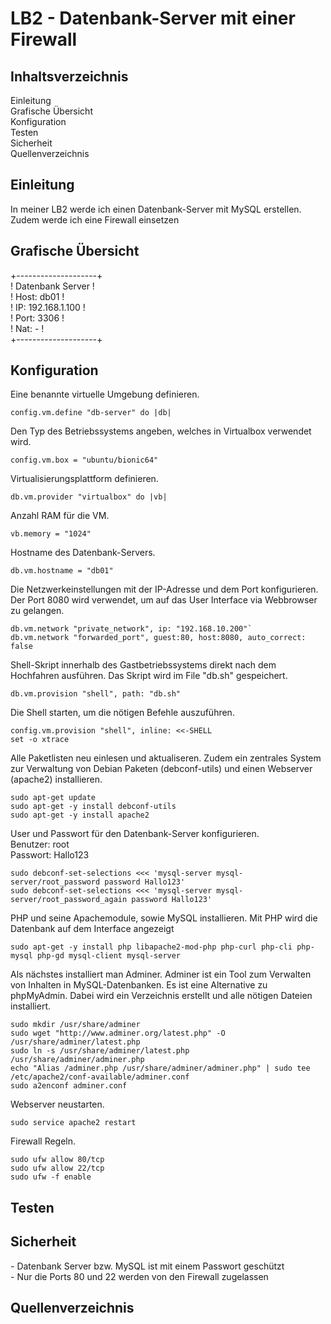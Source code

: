 <h1>LB2 - Datenbank-Server mit einer Firewall</h1>
<h2>Inhaltsverzeichnis</h2>
<p>Einleitung<br>Grafische Übersicht<br>Konfiguration<br>Testen<br>Sicherheit<br>Quellenverzeichnis</p>

<h2>Einleitung</h2>
<p>In meiner LB2 werde ich einen Datenbank-Server mit MySQL erstellen. Zudem werde ich eine Firewall einsetzen </p>
<h2>Grafische Übersicht</h2>
<p>+--------------------+<br>        
! Datenbank Server   !<br>          
! Host: db01         !<br>         
! IP: 192.168.1.100  !<br>
! Port: 3306         !<br>          
! Nat: -             !<br>          
+--------------------+</p>         

<h2>Konfiguration</h2>
<p>Eine benannte virtuelle Umgebung definieren.</p>

`config.vm.define "db-server" do |db|`

<p>Den Typ des Betriebssystems angeben, welches in Virtualbox verwendet wird.</p>

`config.vm.box = "ubuntu/bionic64"`

<p>Virtualisierungsplattform definieren.</p>

`db.vm.provider "virtualbox" do |vb|`

<p>Anzahl RAM für die VM.</p>

`vb.memory = "1024"`

<p>Hostname des Datenbank-Servers.</p>

`db.vm.hostname = "db01"`

<p>Die Netzwerkeinstellungen mit der IP-Adresse und dem Port konfigurieren. Der Port 8080 wird verwendet, um auf das User Interface via Webbrowser zu gelangen.</p>

```
db.vm.network "private_network", ip: "192.168.10.200"`
db.vm.network "forwarded_port", guest:80, host:8080, auto_correct: false
```
<p>Shell-Skript innerhalb des Gastbetriebssystems direkt nach dem Hochfahren ausführen. Das Skript wird im File "db.sh" gespeichert.</p>

`db.vm.provision "shell", path: "db.sh"`

<p>Die Shell starten, um die nötigen Befehle auszuführen.</p>

```
config.vm.provision "shell", inline: <<-SHELL 
set -o xtrace
```

<p>Alle Paketlisten neu einlesen und aktualiseren. Zudem ein zentrales System zur Verwaltung von Debian Paketen (debconf-utils) und einen Webserver (apache2) installieren.</p>

```
sudo apt-get update
sudo apt-get -y install debconf-utils 
sudo apt-get -y install apache2 
```

<p>User und Passwort für den Datenbank-Server konfigurieren.<br>
Benutzer: root<br>
Passwort: Hallo123</p>

```
sudo debconf-set-selections <<< 'mysql-server mysql-server/root_password password Hallo123'
sudo debconf-set-selections <<< 'mysql-server mysql-server/root_password_again password Hallo123'
```

<p>PHP und seine Apachemodule, sowie MySQL installieren. Mit PHP wird die Datenbank auf dem Interface angezeigt</p>

`sudo apt-get -y install php libapache2-mod-php php-curl php-cli php-mysql php-gd mysql-client mysql-server` 

<p>Als nächstes installiert man Adminer. Adminer ist ein Tool zum Verwalten von Inhalten in MySQL-Datenbanken. Es ist eine Alternative zu phpMyAdmin. Dabei wird ein Verzeichnis erstellt und alle nötigen Dateien installiert.</p>

```	
sudo mkdir /usr/share/adminer
sudo wget "http://www.adminer.org/latest.php" -O /usr/share/adminer/latest.php
sudo ln -s /usr/share/adminer/latest.php /usr/share/adminer/adminer.php
echo "Alias /adminer.php /usr/share/adminer/adminer.php" | sudo tee /etc/apache2/conf-available/adminer.conf
sudo a2enconf adminer.conf  
```

<p>Webserver neustarten.

`sudo service apache2 restart`

<p>Firewall Regeln.</p> 

```  
sudo ufw allow 80/tcp 
sudo ufw allow 22/tcp 
sudo ufw -f enable 
```
<h2>Testen</h2>

<h2>Sicherheit</h2>
<p>- Datenbank Server bzw. MySQL ist mit einem Passwort geschützt<br>
- Nur die Ports 80 und 22 werden von den Firewall zugelassen</p>

<h2>Quellenverzeichnis</h2>